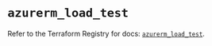 # `azurerm_load_test`

Refer to the Terraform Registry for docs: [`azurerm_load_test`](https://registry.terraform.io/providers/hashicorp/azurerm/3.104.2/docs/resources/load_test).
